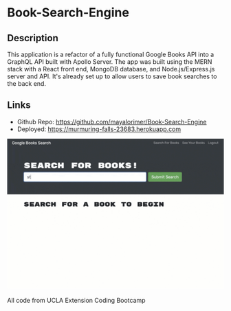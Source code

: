 # Book-Search-Engine

## Description
This application is a refactor of a fully functional Google Books API into a GraphQL API built with Apollo Server. The app was built using the MERN stack with a React front end, MongoDB database, and Node.js/Express.js server and API. It's already set up to allow users to save book searches to the back end.

## Links
- Github Repo: https://github.com/mayalorimer/Book-Search-Engine
- Deployed: https://murmuring-falls-23683.herokuapp.com 

![screenshot](./screenshot.png)

All code from UCLA Extension Coding Bootcamp